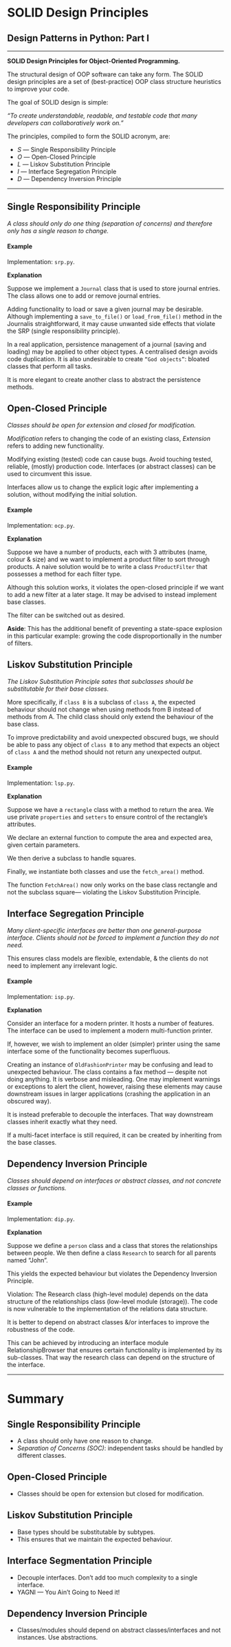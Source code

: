  # SOLID Design Principles
## Design Patterns in Python: Part I
----

**SOLID Design Principles for Object-Oriented Programming.**


The structural design of OOP software can take any form. The SOLID design principles are a set of (best-practice) OOP class structure heuristics to improve your code.

The goal of SOLID design is simple:

_“To create understandable, readable, and testable code that many developers can collaboratively work on.”_

The principles, compiled to form the SOLID acronym, are:

  - *S* — Single Responsibility Principle
  - *O* — Open-Closed Principle
  - *L* — Liskov Substitution Principle
  - *I* — Interface Segregation Principle
  - *D* — Dependency Inversion Principle


---

## Single Responsibility Principle

*A class should only do one thing (separation of concerns) and therefore only has a single reason to change.*

#### Example

Implementation: `srp.py`.

**Explanation**

Suppose we implement a `Journal` class that is used to store journal entries. The class allows one to add or remove journal entries.

Adding functionality to load or save a given journal may be desirable. Although implementing a `save_to_file()` or `load_from_file()` method in the Journalis straightforward, it may cause unwanted side effects that violate the SRP (single responsibility principle).

In a real application, persistence management of a journal (saving and loading) may be applied to other object types. A centralised design avoids code duplication. It is also undesirable to create `“God objects”`: bloated classes that perform all tasks.

It is more elegant to create another class to abstract the persistence methods.



## Open-Closed Principle

*Classes should be open for extension and closed for modification.*

*Modification* refers to changing the code of an existing class, *Extension* refers to adding new functionality.

Modifying existing (tested) code can cause bugs. Avoid touching tested, reliable, (mostly) production code. Interfaces (or abstract classes) can be used to circumvent this issue.

Interfaces allow us to change the explicit logic after implementing a solution, without modifying the initial solution.

#### Example

Implementation: `ocp.py`.

**Explanation**

Suppose we have a number of products, each with 3 attributes (name, colour & size) and we want to implement a product filter to sort through products. A naive solution would be to write a class `ProductFilter` that possesses a method for each filter type.

Although this solution works, it violates the open-closed principle if we want to add a new filter at a later stage. It may be advised to instead implement base classes.

The filter can be switched out as desired.

**Aside**: This has the additional benefit of preventing a state-space explosion in this particular example: growing the code disproportionally in the number of filters.


## Liskov Substitution Principle

*The Liskov Substitution Principle sates that subclasses should be substitutable for their base classes.*

More specifically, if `class B` is a subclass of `class A`, the expected behaviour should not change when using methods from B instead of methods from A. The child class should only extend the behaviour of the base class.

To improve predictability and avoid unexpected obscured bugs, we should be able to pass any object of `class B` to any method that expects an object of `class A` and the method should not return any unexpected output.


#### Example

Implementation: `lsp.py`.

**Explanation**

Suppose we have a `rectangle` class with a method to return the area. We use private `properties` and `setters` to ensure control of the rectangle’s attributes.

We declare an external function to compute the area and expected area, given certain parameters.

We then derive a subclass to handle squares.

Finally, we instantiate both classes and use the `fetch_area()` method.

The function `FetchArea()` now only works on the base class rectangle and not the subclass square— violating the Liskov Substitution Principle.

## Interface Segregation Principle

*Many client-specific interfaces are better than one general-purpose interface. Clients should not be forced to implement a function they do not need.*

This ensures class models are flexible, extendable, & the clients do not need to implement any irrelevant logic.

#### Example

Implementation: `isp.py`.

**Explanation**

Consider an interface for a modern printer. It hosts a number of features. The interface can be used to implement a modern multi-function printer.

If, however, we wish to implement an older (simpler) printer using the same interface some of the functionality becomes superfluous.

Creating an instance of `OldFashionPrinter` may be confusing and lead to unexpected behaviour. The class contains a fax method — despite not doing anything. It is verbose and misleading. One may implement warnings or exceptions to alert the client, however, raising these elements may cause downstream issues in larger applications (crashing the application in an obscured way).

It is instead preferable to decouple the interfaces. That way downstream classes inherit exactly what they need.

If a multi-facet interface is still required, it can be created by inheriting from the base classes.

## Dependency Inversion Principle

*Classes should depend on interfaces or abstract classes, and not concrete classes or functions.*

#### Example

Implementation: `dip.py`.

**Explanation**

Suppose we define a `person` class and a class that stores the relationships between people. We then define a class `Research` to search for all parents named “John”.


This yields the expected behaviour but violates the Dependency Inversion Principle.

Violation: The Research class (high-level module) depends on the data structure of the relationships class (low-level module (storage)). The code is now vulnerable to the implementation of the relations data structure.

It is better to depend on abstract classes &/or interfaces to improve the robustness of the code.

This can be achieved by introducing an interface module RelationshipBrowser that ensures certain functionality is implemented by its sub-classes. That way the research class can depend on the structure of the interface.

---
# Summary

## Single Responsibility Principle

- A class should only have one reason to change.
- *Separation of Concerns (SOC)*: independent tasks should be handled by different classes.

## Open-Closed Principle

- Classes should be open for extension but closed for modification.

## Liskov Substitution Principle

- Base types should be substitutable by subtypes.
- This ensures that we maintain the expected behaviour.

## Interface Segmentation Principle

- Decouple interfaces. Don’t add too much complexity to a single interface.
- YAGNI — You Ain’t Going to Need it!

## Dependency Inversion Principle

- Classes/modules should depend on abstract classes/interfaces and not instances.
Use abstractions.

